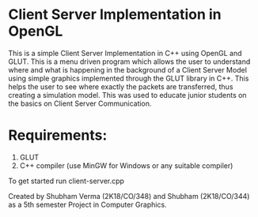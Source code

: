 # Client Server Implementation in OpenGL
This is a simple Client Server Implementation in C++ using OpenGL and GLUT. This is a menu driven program which allows the user to understand where and what is happening in the background of a Client Server Model using simple graphics implemented through the GLUT library in C++. This helps the user to see where exactly the packets are transferred, thus creating a simulation model. This was used to educate junior students on the basics on Client Server Communication.

# Requirements:
1. GLUT
2. C++ compiler (use MinGW for Windows or any suitable compiler)

To get started run client-server.cpp

Created by Shubham Verma (2K18/CO/348) and Shubham (2K18/CO/344) as a 5th semester Project in Computer Graphics.
